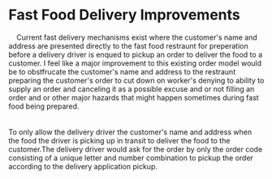# Fast Food Delivery Improvements
<p>
 &nbsp&nbsp&nbsp  Current fast delivery mechanisms exist where the customer's name and address are presented directly to the fast food restraunt for preperation before a delivery driver is enqued to pickup an order to deliver the food to a customer. I feel like a major improvement to this existing order model would be to obstfrucate the customer's name and address to the restraunt preparing the customer's 
order to cut down on worker's denying to ability to supply an order and canceling it as a possible excuse and or not filling an order and or other major hazards 
that might happen sometimes during fast food being prepared. 
 <br>
 <br>
 <br>
 To only allow the delivery driver the customer's name and address when the food the driver is picking up in transit to deliver the food to the customer.The delivery driver would ask for the order by only the order code consisting of a unique letter and number combination to pickup the order according to the delivery application pickup.
</p>
